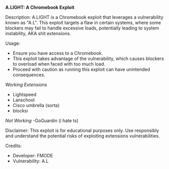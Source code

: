 **A.LIGHT: A Chromebook Exploit**

Description:
A.LIGHT is a Chromebook exploit that leverages a vulnerability known as "A.L". 
This exploit targets a flaw in certain systems, where some blockers may fail to handle excessive loads, potentially leading to system instability, AKA shit extensions.

Usage:
- Ensure you have access to a  Chromebook.
- This exploit takes advantage of the vulnerability, which causes blockers to overload when faced with too much load.
- Proceed with caution as running this exploit can have unintended consequences.


*Working Extensions*
- Lightspeed
-  Lanschool
-  Cisco umbrella (sorta)
-  blocksi

*Not Working*
-GoGuardin (i hate ts)

Disclaimer:
This exploit is for educational purposes only. Use responsibly and understand the potential risks of exploiting extensions vulnerabilities.

Credits:
- Developer: FMODE
- Vulnerability: A.L

